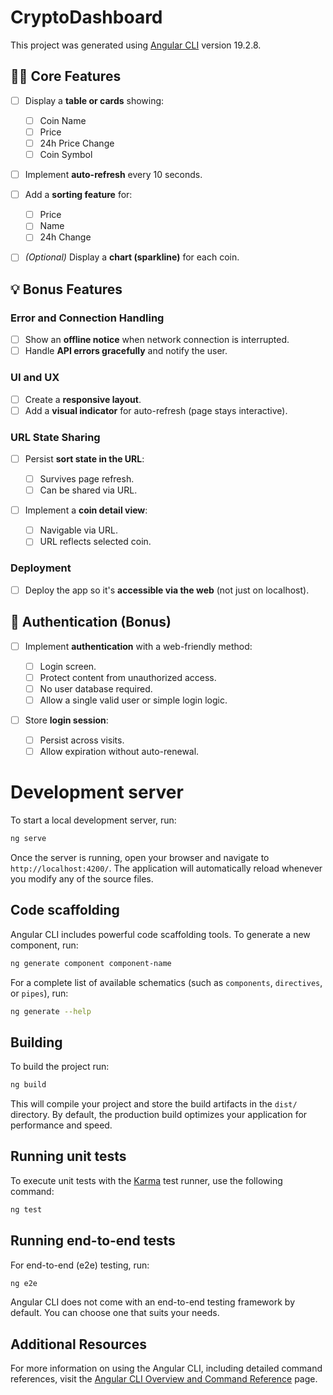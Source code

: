 # CryptoDashboard

This project was generated using [Angular CLI](https://github.com/angular/angular-cli) version 19.2.8.

## 🧑‍💻 Core Features

- [ ] Display a **table or cards** showing:

  - [ ] Coin Name
  - [ ] Price
  - [ ] 24h Price Change
  - [ ] Coin Symbol

- [ ] Implement **auto-refresh** every 10 seconds.

- [ ] Add a **sorting feature** for:

  - [ ] Price
  - [ ] Name
  - [ ] 24h Change

- [ ] _(Optional)_ Display a **chart (sparkline)** for each coin.

## 💡 Bonus Features

### Error and Connection Handling

- [ ] Show an **offline notice** when network connection is interrupted.
- [ ] Handle **API errors gracefully** and notify the user.

### UI and UX

- [ ] Create a **responsive layout**.
- [ ] Add a **visual indicator** for auto-refresh (page stays interactive).

### URL State Sharing

- [ ] Persist **sort state in the URL**:

  - [ ] Survives page refresh.
  - [ ] Can be shared via URL.

- [ ] Implement a **coin detail view**:
  - [ ] Navigable via URL.
  - [ ] URL reflects selected coin.

### Deployment

- [ ] Deploy the app so it's **accessible via the web** (not just on localhost).

## 🔐 Authentication (Bonus)

- [ ] Implement **authentication** with a web-friendly method:

  - [ ] Login screen.
  - [ ] Protect content from unauthorized access.
  - [ ] No user database required.
  - [ ] Allow a single valid user or simple login logic.

- [ ] Store **login session**:
  - [ ] Persist across visits.
  - [ ] Allow expiration without auto-renewal.

# Development server

To start a local development server, run:

```bash
ng serve
```

Once the server is running, open your browser and navigate to `http://localhost:4200/`. The application will automatically reload whenever you modify any of the source files.

## Code scaffolding

Angular CLI includes powerful code scaffolding tools. To generate a new component, run:

```bash
ng generate component component-name
```

For a complete list of available schematics (such as `components`, `directives`, or `pipes`), run:

```bash
ng generate --help
```

## Building

To build the project run:

```bash
ng build
```

This will compile your project and store the build artifacts in the `dist/` directory. By default, the production build optimizes your application for performance and speed.

## Running unit tests

To execute unit tests with the [Karma](https://karma-runner.github.io) test runner, use the following command:

```bash
ng test
```

## Running end-to-end tests

For end-to-end (e2e) testing, run:

```bash
ng e2e
```

Angular CLI does not come with an end-to-end testing framework by default. You can choose one that suits your needs.

## Additional Resources

For more information on using the Angular CLI, including detailed command references, visit the [Angular CLI Overview and Command Reference](https://angular.dev/tools/cli) page.

